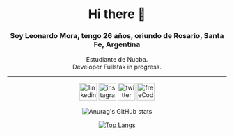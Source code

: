 <div align="center">
  
  <h1> Hi there 👋 </h1>
  <h3> Soy Leonardo Mora, tengo 26 años, oriundo de Rosario, Santa Fe, Argentina </h3>

  <p >Estudiante de Nucba. 
    <br>
  Developer Fullstak in progress. </p>
<hr>

[<img src='https://www.svgrepo.com/show/138936/linkedin.svg' alt='linkedin' height='40' margin='30px'>](https://www.linkedin.com/in/leonardo-d-mora)
[<img src='https://www.svgrepo.com/show/134478/instagram.svg' alt='instagram' height='40' margin='30px'>](https://www.instagram.com/fafomax/)
[<img src='https://www.svgrepo.com/show/80427/twitter.svg' alt='twitter' height='40' margin='30px'>](https://twitter.com/fafomax) 
[<img src='https://www.freecodecamp.org/espanol/favicon-32x32.png' alt='freeCodeCamp' height='40' margin='30px'>](https://www.freecodecamp.org/espanol/Fafomax) 

![Anurag's GitHub stats](https://github-readme-stats.vercel.app/api?username=fafomax&show_icons=true)

[![Top Langs](https://github-readme-stats.vercel.app/api/top-langs/?username=fafomax&layout=compact)](https://github.com/anuraghazra/github-readme-stats)


</div>
